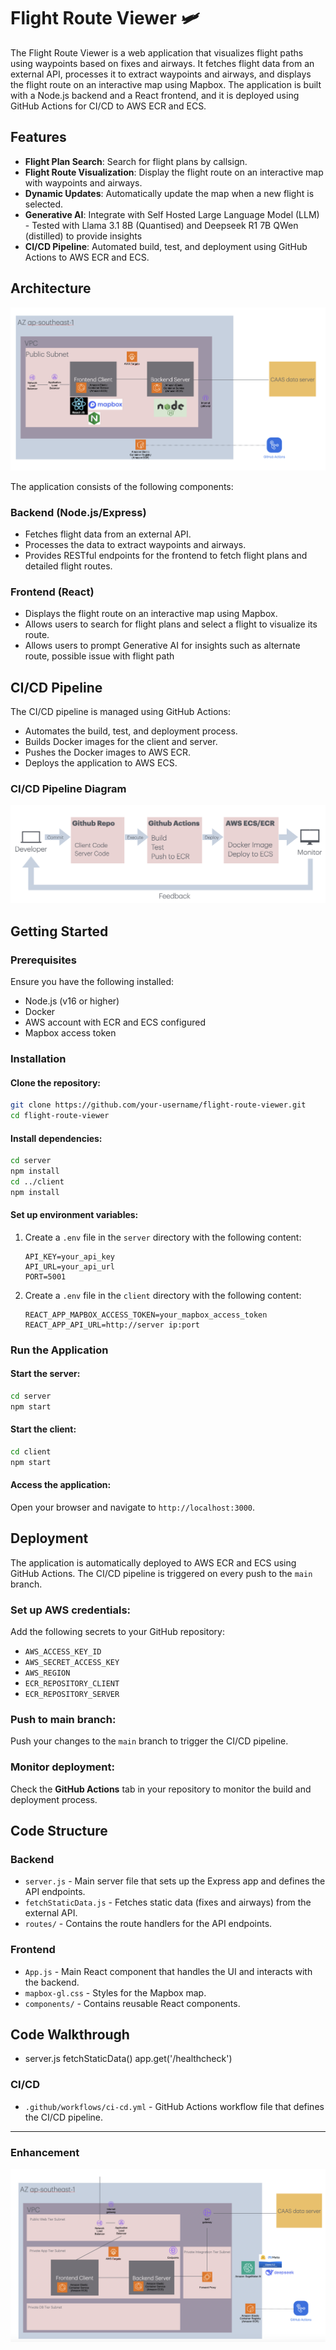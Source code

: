 # Flight Route Viewer 🛩️

The Flight Route Viewer is a web application that visualizes flight paths using waypoints based on fixes and airways. It fetches flight data from an external API, processes it to extract waypoints and airways, and displays the flight route on an interactive map using Mapbox. The application is built with a Node.js backend and a React frontend, and it is deployed using GitHub Actions for CI/CD to AWS ECR and ECS.

## Features

- **Flight Plan Search**: Search for flight plans by callsign.
- **Flight Route Visualization**: Display the flight route on an interactive map with waypoints and airways.
- **Dynamic Updates**: Automatically update the map when a new flight is selected.
- **Generative AI**: Integrate with Self Hosted Large Language Model (LLM) - Tested with Llama 3.1 8B (Quantised) and Deepseek R1 7B QWen (distilled) to provide insights 
- **CI/CD Pipeline**: Automated build, test, and deployment using GitHub Actions to AWS ECR and ECS.

## Architecture

![Architecture Diagram](mapbox-plane-tracker/imageFolder/softwarecomponents.png)

The application consists of the following components:

### Backend (Node.js/Express)
- Fetches flight data from an external API.
- Processes the data to extract waypoints and airways.
- Provides RESTful endpoints for the frontend to fetch flight plans and detailed flight routes.

### Frontend (React)
- Displays the flight route on an interactive map using Mapbox.
- Allows users to search for flight plans and select a flight to visualize its route.
- Allows users to prompt Generative AI for insights such as alternate route, possible issue with flight path
## CI/CD Pipeline

The CI/CD pipeline is managed using GitHub Actions:
- Automates the build, test, and deployment process.
- Builds Docker images for the client and server.
- Pushes the Docker images to AWS ECR.
- Deploys the application to AWS ECS.

### CI/CD Pipeline Diagram

![CI/CD Diagram](mapbox-plane-tracker/imageFolder/cicd.png)

## Getting Started

### Prerequisites

Ensure you have the following installed:

- Node.js (v16 or higher)
- Docker
- AWS account with ECR and ECS configured
- Mapbox access token

### Installation

#### Clone the repository:
```bash
git clone https://github.com/your-username/flight-route-viewer.git
cd flight-route-viewer
```

#### Install dependencies:
```bash
cd server
npm install
cd ../client
npm install
```

#### Set up environment variables:

1. Create a `.env` file in the `server` directory with the following content:
   ```plaintext
   API_KEY=your_api_key
   API_URL=your_api_url
   PORT=5001
   ```

2. Create a `.env` file in the `client` directory with the following content:
   ```plaintext
   REACT_APP_MAPBOX_ACCESS_TOKEN=your_mapbox_access_token
   REACT_APP_API_URL=http://server ip:port
   ```

### Run the Application

#### Start the server:
```bash
cd server
npm start
```

#### Start the client:
```bash
cd client
npm start
```

#### Access the application:
Open your browser and navigate to `http://localhost:3000`.

## Deployment

The application is automatically deployed to AWS ECR and ECS using GitHub Actions. The CI/CD pipeline is triggered on every push to the `main` branch.

### Set up AWS credentials:
Add the following secrets to your GitHub repository:

- `AWS_ACCESS_KEY_ID`
- `AWS_SECRET_ACCESS_KEY`
- `AWS_REGION`
- `ECR_REPOSITORY_CLIENT`
- `ECR_REPOSITORY_SERVER`

### Push to main branch:
Push your changes to the `main` branch to trigger the CI/CD pipeline.

### Monitor deployment:
Check the **GitHub Actions** tab in your repository to monitor the build and deployment process.

## Code Structure

### Backend
- `server.js` - Main server file that sets up the Express app and defines the API endpoints.
- `fetchStaticData.js` - Fetches static data (fixes and airways) from the external API.
- `routes/` - Contains the route handlers for the API endpoints.

### Frontend
- `App.js` - Main React component that handles the UI and interacts with the backend.
- `mapbox-gl.css` - Styles for the Mapbox map.
- `components/` - Contains reusable React components.

## Code Walkthrough
- server.js
fetchStaticData() 
app.get('/healthcheck')



### CI/CD
- `.github/workflows/ci-cd.yml` - GitHub Actions workflow file that defines the CI/CD pipeline.

---

### Enhancement
![CI/CD Diagram](mapbox-plane-tracker/imageFolder/enhancement.png)


